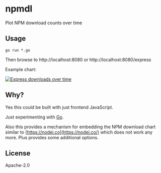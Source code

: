 # npmdl

Plot NPM download counts over time 

## Usage

```
go run *.go
```

Then browse to http://localhost:8080 or http://localhost:8080/express

Example chart:

[![Express downloads over time](http://npmdl.herokuapp.com/chart/express)](http://npmdl.herokuapp.com/chart/express)

## Why?

Yes this could be built with just frontend JavaScript.

Just experimenting with [Go](https://golang.org/).

Also this provides a mechanism for embedding the NPM download chart similar to [https://nodei.co](https://nodei.co/) which does not work any more. Plus provides some additional options.

## License

Apache-2.0
